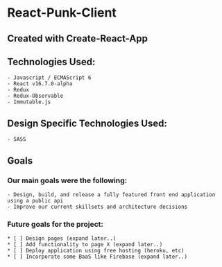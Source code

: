 # React-Punk-Client

## Created with Create-React-App

## Technologies Used:
    - Javascript / ECMAScript 6
    - React v16.7.0-alpha
    - Redux
    - Redux-Observable
    - Immutable.js

## Design Specific Technologies Used:
    - SASS

## Goals

### Our main goals were the following:
    - Design, build, and release a fully featured front end application using a public api
    - Improve our current skillsets and architecture decisions

### Future goals for the project:
    * [ ] Design pages (expand later..)
    * [ ] Add functionality to page X (expand later..)
    * [ ] Deploy application using free hosting (heroku, etc)
    * [ ] Incorporate some BaaS like Firebase (expand later..)
